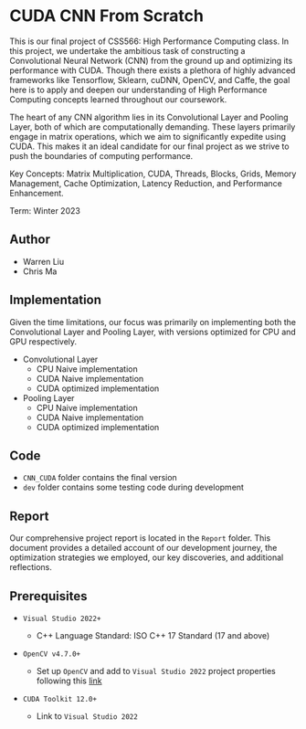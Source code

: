 # CUDA CNN From Scratch
This is our final project of CSS566: High Performance Computing class. In this project, we undertake the ambitious task of constructing a Convolutional Neural Network (CNN) from the ground up and optimizing its performance with CUDA. Though there exists a plethora of highly advanced frameworks like Tensorflow, Sklearn, cuDNN, OpenCV, and Caffe, the goal here is to apply and deepen our understanding of High Performance Computing concepts learned throughout our coursework.

The heart of any CNN algorithm lies in its Convolutional Layer and Pooling Layer, both of which are computationally demanding. These layers primarily engage in matrix operations, which we aim to significantly expedite using CUDA. This makes it an ideal candidate for our final project as we strive to push the boundaries of computing performance.

Key Concepts: Matrix Multiplication, CUDA, Threads, Blocks, Grids, Memory Management, Cache Optimization, Latency Reduction, and Performance Enhancement.

Term: Winter 2023

## Author

- Warren Liu
- Chris Ma

## Implementation

Given the time limitations, our focus was primarily on implementing both the Convolutional Layer and Pooling Layer, with versions optimized for CPU and GPU respectively. 

- Convolutional Layer
  - CPU Naive implementation
  - CUDA Naive implementation
  - CUDA optimized implementation
- Pooling Layer
  - CPU Naive implementation
  - CUDA Naive implementation
  - CUDA optimized implementation

## Code

- `CNN_CUDA` folder contains the final version
- `dev` folder contains some testing code during development

## Report

Our comprehensive project report is located in the `Report` folder. This document provides a detailed account of our development journey, the optimization strategies we employed, our key discoveries, and additional reflections.

## Prerequisites

- `Visual Studio 2022+`

  - C++ Language Standard: ISO C++ 17 Standard (17 and above)


- `OpenCV v4.7.0+`

  - Set up `OpenCV` and add to `Visual Studio 2022` project properties following this [link](https://www.geeksforgeeks.org/opencv-c-windows-setup-using-visual-studio-2019/)


- `CUDA Toolkit 12.0+`

  - Link to `Visual Studio 2022`
